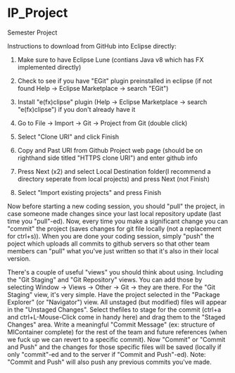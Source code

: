 # IP_Project
Semester Project

Instructions to download from GitHub into Eclipse directly:

1. Make sure to have Eclipse Lune (contians Java v8 which has FX implemented directly)

2. Check to see if you have "EGit" plugin preinstalled in eclipse (if not found Help -> Eclipse Marketplace -> search "EGit")

3. Install "e(fx)clipse" plugin (Help -> Eclipse Marketplace -> search "e(fx)clipse") if you don't already have it

4. Go to File -> Import -> Git -> Project from Git (double click)

5. Select "Clone URI" and click Finish

6. Copy and Past URI from Github Project web page (should be on righthand side titled "HTTPS clone URI") and enter github info

7. Press Next (x2) and select Local Destination folder(I recommend a directory seperate from local projects) and press Next (not Finish)

8. Select "Import existing projects" and press Finish


Now before starting a new coding session, you should "pull" the project, in case someone made changes since your last local repository update (last time you "pull"-ed). Now, every time you make a significant change you can "commit" the project (saves changes for git file locally (not a replacement for ctrl+s)). When you are done your coding session, simply "push" the poject which uploads all commits to github servers so that other team members can "pull" what you've just written so that it's also in their local version.

There's a couple of useful "views" you should think about using. Including the "Git Staging" and "Git Repository" views. You can add those by selecting Window -> Views -> Other -> Git -> they are there.
For the "Git Staging" view, it's very simple. Have the project selected in the "Package Explorer" (or "Navigator") view. 
All unstaged (but modified) files will appear in the "Unstaged Changes". Select thefiles to stage for the commit 
(ctrl+a and ctrl+L-Mouse-Click come in handy here) and drag them to the "Staged Changes" area. Write a meaningful
"Commit Message" (ex: structure of MIContainer complete) for the rest of the team and future references 
(when we fuck up we can revert to a specific commit). Now "Commit" or "Commit and Push" and the changes for those
specific files will be saved (locally if only "commit"-ed and  to the server if "Commit and Push"-ed).
Note: "Commit and Push" will also push any previous commits you've made.
